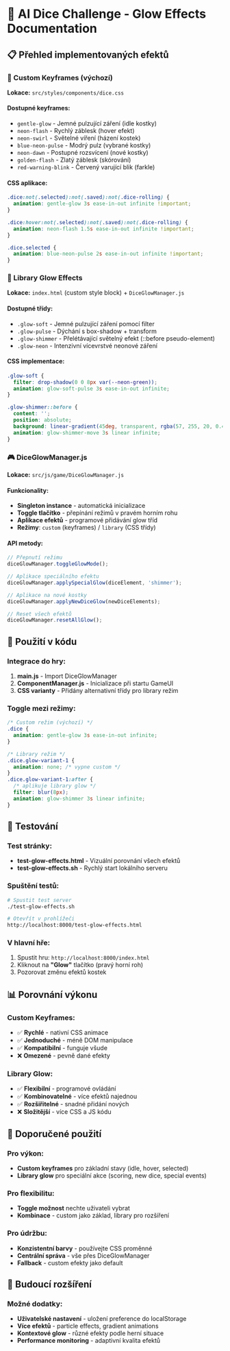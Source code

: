 # 🌟 AI Dice Challenge - Glow Effects Documentation

## 📋 Přehled implementovaných efektů

### 🎨 Custom Keyframes (výchozí)
**Lokace:** `src/styles/components/dice.css`

#### Dostupné keyframes:
- `gentle-glow` - Jemné pulzující záření (idle kostky)
- `neon-flash` - Rychlý záblesk (hover efekt)  
- `neon-swirl` - Světelné víření (házení kostek)
- `blue-neon-pulse` - Modrý pulz (vybrané kostky)
- `neon-dawn` - Postupné rozsvícení (nové kostky)
- `golden-flash` - Zlatý záblesk (skórování)
- `red-warning-blink` - Červený varující blik (farkle)

#### CSS aplikace:
```css
.dice:not(.selected):not(.saved):not(.dice-rolling) {
  animation: gentle-glow 3s ease-in-out infinite !important;
}

.dice:hover:not(.selected):not(.saved):not(.dice-rolling) {
  animation: neon-flash 1.5s ease-in-out infinite !important;
}

.dice.selected {
  animation: blue-neon-pulse 2s ease-in-out infinite !important;
}
```

### 🌟 Library Glow Effects
**Lokace:** `index.html` (custom style block) + `DiceGlowManager.js`

#### Dostupné třídy:
- `.glow-soft` - Jemné pulzující záření pomocí filter
- `.glow-pulse` - Dýchání s box-shadow + transform
- `.glow-shimmer` - Přelétávající světelný efekt (::before pseudo-element)
- `.glow-neon` - Intenzivní vícevrstvé neonové záření

#### CSS implementace:
```css
.glow-soft {
  filter: drop-shadow(0 0 8px var(--neon-green));
  animation: glow-soft-pulse 3s ease-in-out infinite;
}

.glow-shimmer::before {
  content: '';
  position: absolute;
  background: linear-gradient(45deg, transparent, rgba(57, 255, 20, 0.4), transparent);
  animation: glow-shimmer-move 3s linear infinite;
}
```

### 🎮 DiceGlowManager.js
**Lokace:** `src/js/game/DiceGlowManager.js`

#### Funkcionality:
- **Singleton instance** - automatická inicializace
- **Toggle tlačítko** - přepínání režimů v pravém horním rohu
- **Aplikace efektů** - programové přidávání glow tříd
- **Režimy**: `custom` (keyframes) / `library` (CSS třídy)

#### API metody:
```javascript
// Přepnutí režimu
diceGlowManager.toggleGlowMode();

// Aplikace speciálního efektu
diceGlowManager.applySpecialGlow(diceElement, 'shimmer');

// Aplikace na nové kostky
diceGlowManager.applyNewDiceGlow(newDiceElements);

// Reset všech efektů
diceGlowManager.resetAllGlow();
```

## 🔧 Použití v kódu

### Integrace do hry:
1. **main.js** - Import DiceGlowManager
2. **ComponentManager.js** - Inicializace při startu GameUI
3. **CSS varianty** - Přidány alternativní třídy pro library režim

### Toggle mezi režimy:
```css
/* Custom režim (výchozí) */
.dice {
  animation: gentle-glow 3s ease-in-out infinite;
}

/* Library režim */
.dice.glow-variant-1 {
  animation: none; /* vypne custom */
}
.dice.glow-variant-1:after {
  /* aplikuje library glow */
  filter: blur(8px);
  animation: glow-shimmer 3s linear infinite;
}
```

## 🧪 Testování

### Test stránky:
- **test-glow-effects.html** - Vizuální porovnání všech efektů
- **test-glow-effects.sh** - Rychlý start lokálního serveru

### Spuštění testů:
```bash
# Spustit test server
./test-glow-effects.sh

# Otevřít v prohlížeči
http://localhost:8000/test-glow-effects.html
```

### V hlavní hře:
1. Spustit hru: `http://localhost:8000/index.html`
2. Kliknout na **"Glow"** tlačítko (pravý horní roh)
3. Pozorovat změnu efektů kostek

## 📊 Porovnání výkonu

### Custom Keyframes:
- ✅ **Rychlé** - nativní CSS animace
- ✅ **Jednoduché** - méně DOM manipulace  
- ✅ **Kompatibilní** - funguje všude
- ❌ **Omezené** - pevně dané efekty

### Library Glow:
- ✅ **Flexibilní** - programové ovládání
- ✅ **Kombinovatelné** - více efektů najednou
- ✅ **Rozšiřitelné** - snadné přidání nových
- ❌ **Složitější** - více CSS a JS kódu

## 🎯 Doporučené použití

### Pro výkon:
- **Custom keyframes** pro základní stavy (idle, hover, selected)
- **Library glow** pro speciální akce (scoring, new dice, special events)

### Pro flexibilitu:
- **Toggle možnost** nechte uživateli vybrat
- **Kombinace** - custom jako základ, library pro rozšíření

### Pro údržbu:
- **Konzistentní barvy** - používejte CSS proměnné
- **Centrální správa** - vše přes DiceGlowManager
- **Fallback** - custom efekty jako default

## 🔮 Budoucí rozšíření

### Možné dodatky:
- **Uživatelské nastavení** - uložení preference do localStorage
- **Více efektů** - particle effects, gradient animations
- **Kontextové glow** - různé efekty podle herní situace
- **Performance monitoring** - adaptivní kvalita efektů
